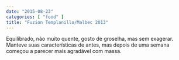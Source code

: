 ```yaml
---
date: "2015-08-23"
categories: [ "food" ]
title: "Fuzion Templanillo/Malbec 2013"
---
```

Equilibrado, não muito quente, gosto de groselha, mas sem exagerar. Manteve suas características de antes, mas depois de uma semana começou a parecer mais agradável com massa.
